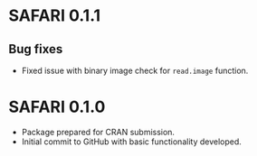 # SAFARI 0.1.1

## Bug fixes

* Fixed issue with binary image check for `read.image` function.

# SAFARI 0.1.0

* Package prepared for CRAN submission.
* Initial commit to GitHub with basic functionality developed.
